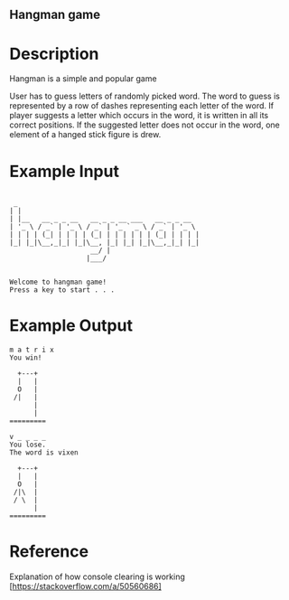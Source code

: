 ## Hangman game

# Description

Hangman is a simple and popular game

User has to guess letters of randomly picked word.
The word to guess is represented by a row of dashes representing each letter of the word.
If player suggests a letter which occurs in the word, it is written in all its correct positions. If the suggested letter does not occur in the word, one element of a hanged stick figure is drew.


# Example Input

```
 
 _                                             
| |                                            
| |__   __ _ _ __   __ _ _ __ ___   __ _ _ __  
| '_ \ / _` | '_ \ / _` | '_ ` _ \ / _` | '_ \ 
| | | | (_| | | | | (_| | | | | | | (_| | | | |
|_| |_|\__,_|_| |_|\__, |_| |_| |_|\__,_|_| |_|
                    __/ |                      
                   |___/    


Welcome to hangman game!
Press a key to start . . .
```

# Example Output

```
m a t r i x
You win!

  +---+
  |   |
  O   |
 /|   |
      |
      |
=========
```

```
v _ _ _ _
You lose.
The word is vixen

  +---+
  |   |
  O   |
 /|\  |
 / \  |
      |
=========
```

# Reference
Explanation of how console clearing is working
[https://stackoverflow.com/a/50560686]